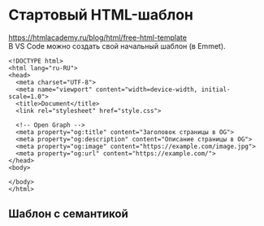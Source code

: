# Стартовый HTML-шаблон
https://htmlacademy.ru/blog/html/free-html-template  
В VS Code можно создать свой начальный шаблон (в Emmet).

    <!DOCTYPE html>
    <html lang="ru-RU">
    <head>
      <meta charset="UTF-8">
      <meta name="viewport" content="width=device-width, initial-scale=1.0">
      <title>Document</title>
      <link rel="stylesheet" href="style.css">

      <!-- Open Graph -->
      <meta property="og:title" content="Заголовок страницы в OG">
      <meta property="og:description" content="Описание страницы в OG">
      <meta property="og:image" content="https://example.com/image.jpg">
      <meta property="og:url" content="https://example.com/">
    </head>
    <body>

    </body>
    </html>

## Шаблон с семантикой
